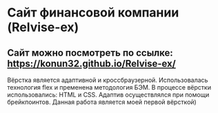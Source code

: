 # Сайт финансовой компании (Relvise-ex)

## Сайт можно посмотреть по ссылке: https://konun32.github.io/Relvise-ex/

Вёрстка является адаптивной и кроссбраузерной. Использовалась технология flex и пременена методология БЭМ.
В процессе вёрстки использовались: HTML и CSS. Адаптив осуществлялся при помощи брейкпоинтов.
Данная работа является моей первой вёрсткой)
